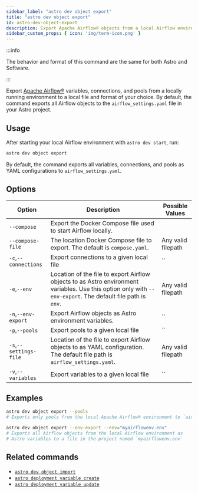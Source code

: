 ```yaml
---
sidebar_label: "astro dev object export"
title: "astro dev object export"
id: astro-dev-object-export
description: Export Apache Airflow® objects from a local Airflow environment.
sidebar_custom_props: { icon: 'img/term-icon.png' }
---
```


:::info

The behavior and format of this command are the same for both Astro and Software.

:::

Export [Apache Airflow®](https://airflow.apache.org/) variables, connections, and pools from a locally running environment to a local file and format of your choice. By default, the command exports all Airflow objects to the `airflow_settings.yaml` file in your Astro project.

## Usage

After starting your local Airflow environment with `astro dev start`, run:

```sh
astro dev object export
```

By default, the command exports all variables, connections, and pools as YAML configurations to `airflow_settings.yaml`.

## Options

| Option              | Description                                                                                                        | Possible Values             |
| ------------------- | ------------------------------------------------------------------------------------------------------------------ | --------------------------- |
| `--compose` | Export the Docker Compose file used to start Airflow locally.                                                                          |                |
| `--compose-file`            | The location Docker Compose file to export. The default is `compose.yaml`.                                 | Any valid filepath              |
| `-c`,`--connections` | Export connections to a given local file | ``|
| `-e`,`--env`            | Location of the file to export Airflow objects to as Astro environment variables. Use this option only with `--env-export`. The default file path is `env`.                                                                          | Any valid filepath                 |
| `-n`,`--env-export`            | Export Airflow objects as Astro environment variables.                                                                                  | ``                 |
| `-p`,`--pools`            | Export pools to a given local file | ``                 |
| `-s`,`--settings-file`            | Location of the file to export Airflow objects to as YAML configuration. The default file path is `airflow_settings.yaml`.                                 | Any valid filepath              |
| `-v`,`--variables`            | Export variables to a given local file | ``                 |

## Examples

```sh
astro dev object export --pools
# Exports only pools from the local Apache Airflow® environment to `airflow_settings.yaml`

astro dev object export --env-export --env="myairflowenv.env"
# Exports all Airflow objects from the local Airflow environment as
# Astro variables to a file in the project named `myairflowenv.env`
```

## Related commands

- [`astro dev object import`](cli/astro-dev-object-import.md)
- [`astro deployment variable create`](cli/astro-deployment-variable-create.md)
- [`astro deployment variable update`](cli/astro-deployment-variable-update.md)